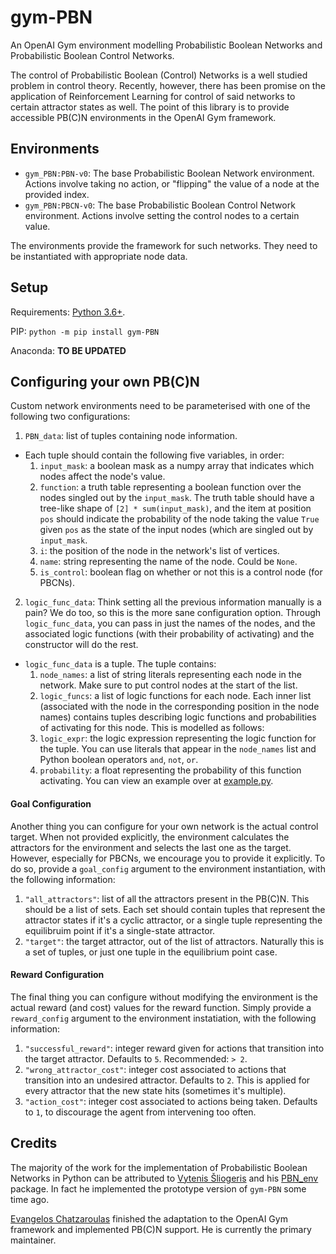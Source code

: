 # gym-PBN
An OpenAI Gym environment modelling Probabilistic Boolean Networks and Probabilistic Boolean Control Networks.

The control of Probabilistic Boolean (Control) Networks is a well studied problem in control theory. Recently, however, there has been promise on the application of Reinforcement Learning for control of said networks to certain attractor states as well. The point of this library is to provide accessible PB(C)N environments in the OpenAI Gym framework.

## Environments
- `gym_PBN:PBN-v0`: The base Probabilistic Boolean Network environment. Actions involve taking no action, or "flipping" the value of a node at the provided index.
- `gym_PBN:PBCN-v0`: The base Probabilistic Boolean Control Network environment. Actions involve setting the control nodes to a certain value.

The environments provide the framework for such networks. They need to be instantiated with appropriate node data.

## Setup
Requirements: [Python 3.6+](https://www.python.org/downloads/).

PIP: `python -m pip install gym-PBN`

Anaconda: **TO BE UPDATED**

## Configuring your own PB(C)N
Custom network environments need to be parameterised with one of the following two configurations:
1. `PBN_data`: list of tuples containing node information.
  - Each tuple should contain the following five variables, in order:
    1. `input_mask`: a boolean mask as a numpy array that indicates which nodes affect the node's value.
    2. `function`: a truth table representing a boolean function over the nodes singled out by the `input_mask`. The truth table should have a tree-like shape of `[2] * sum(input_mask)`, and the item at position `pos` should indicate the probability of the node taking the value `True` given `pos` as the state of the input nodes (which are singled out by `input_mask`.
    3. `i`: the position of the node in the network's list of vertices.
    4. `name`: string representing the name of the node. Could be `None`.
    5. `is_control`: boolean flag on whether or not this is a control node (for PBCNs).

2. `logic_func_data`: Think setting all the previous information manually is a pain? We do too, so this is the more sane configuration option. Through `logic_func_data`, you can pass in just the names of the nodes, and the associated logic functions (with their probability of activating) and the constructor will do the rest.
  - `logic_func_data` is a tuple. The tuple contains:
    1. `node_names`: a list of string literals representing each node in the network. Make sure to put control nodes at the start of the list.
    2. `logic_funcs`: a list of logic functions for each node. Each inner list (associated with the node in the corresponding position in the node names) contains tuples describing logic functions and probabilities of activating for this node. This is modelled as follows:
      1. `logic_expr`: the logic expression representing the logic function for the tuple. You can use literals that appear in the `node_names` list and Python boolean operators `and`, `not`, `or`.
      2. `probability`: a float representing the probability of this function activating.
   You can view an example over at [example.py](example.py).

#### Goal Configuration
Another thing you can configure for your own network is the actual control target. When not provided explicitly, the environment calculates the attractors for the environment and selects the last one as the target. However, especially for PBCNs, we encourage you to provide it explicitly. To do so, provide a `goal_config` argument to the environment instantiation, with the following information:

1. `"all_attractors"`: list of all the attractors present in the PB(C)N. This should be a list of sets. Each set should contain tuples that represent the attractor states if it's a cyclic attractor, or a single tuple representing the equilibruim point if it's a single-state attractor.
2. `"target"`: the target attractor, out of the list of attractors. Naturally this is a set of tuples, or just one tuple in the equilibrium point case.

#### Reward Configuration
The final thing you can configure without modifying the environment is the actual reward (and cost) values for the reward function. Simply provide a `reward_config` argument to the environment instatiation, with the following information:

1. `"successful_reward"`: integer reward given for actions that transition into the target attractor. Defaults to `5`. Recommended: `> 2`.
2. `"wrong_attractor_cost"`: integer cost associated to actions that transition into an undesired attractor. Defaults to `2`. This is applied for every attractor that the new state hits (sometimes it's multiple).
3. `"action_cost"`: integer cost associated to actions being taken. Defaults to `1`, to discourage the agent from intervening too often.


## Credits
The majority of the work for the implementation of Probabilistic Boolean Networks in Python can be attributed to [Vytenis Šliogeris](https://github.com/vjsliogeris) and his [PBN_env](https://github.com/vjsliogeris/PBN_env) package. In fact he implemented the prototype version of `gym-PBN` some time ago.

[Evangelos Chatzaroulas](mailto:ec00727@surrey.ac.uk) finished the adaptation to the OpenAI Gym framework and implemented PB(C)N support. He is currently the primary maintainer.
